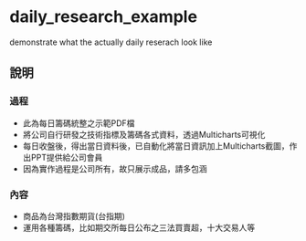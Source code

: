 # daily_research_example
demonstrate what the actually daily reserach look like

## 說明

### 過程
* 此為每日籌碼統整之示範PDF檔
* 將公司自行研發之技術指標及籌碼各式資料，透過Multicharts可視化
* 每日收盤後，得出當日資料後，已自動化將當日資訊加上Multicharts截圖，作出PPT提供給公司會員
* 因為實作過程是公司所有，故只展示成品，請多包涵

### 內容
* 商品為台灣指數期貨(台指期)
* 運用各種籌碼，比如期交所每日公布之三法買賣超，十大交易人等

